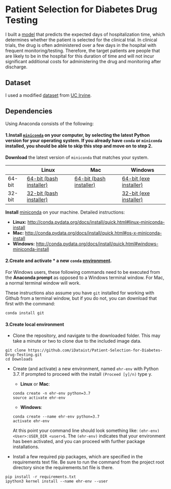 # Patient Selection for Diabetes Drug Testing
I built a [model](https://github.com/iDataist/Patient-Selection-for-Diabetes-Drug-Testing/blob/master/src/patient_selection.ipynb) that predicts the expected days of hospitalization time, which determines whether the patient is selected for the clinical trial. In clinical trials, the drug is often administered over a few days in the hospital with frequent monitoring/testing. Therefore, the target patients are people that are likely to be in the hospital for this duration of time and will not incur significant additional costs for administering the drug and monitoring after discharge.  

## Dataset
I used a modified [dataset](https://github.com/iDataist/Patient-Selection-for-Diabetes-Drug-Testing/blob/master/src/data/final_project_dataset.csv) from [UC Irvine](https://archive.ics.uci.edu/ml/datasets/Diabetes+130-US+hospitals+for+years+1999-2008).

## Dependencies
Using Anaconda consists of the following:

#### 1.Install [`miniconda`](http://conda.pydata.org/miniconda.html) on your computer, by selecting the latest Python version for your operating system. If you already have `conda` or `miniconda` installed, you should be able to skip this step and move on to step 2.

**Download** the latest version of `miniconda` that matches your system.

|        | Linux | Mac | Windows |
|--------|-------|-----|---------|
| 64-bit | [64-bit (bash installer)][lin64] | [64-bit (bash installer)][mac64] | [64-bit (exe installer)][win64]
| 32-bit | [32-bit (bash installer)][lin32] |  | [32-bit (exe installer)][win32]

[win64]: https://repo.continuum.io/miniconda/Miniconda3-latest-Windows-x86_64.exe
[win32]: https://repo.continuum.io/miniconda/Miniconda3-latest-Windows-x86.exe
[mac64]: https://repo.continuum.io/miniconda/Miniconda3-latest-MacOSX-x86_64.sh
[lin64]: https://repo.continuum.io/miniconda/Miniconda3-latest-Linux-x86_64.sh
[lin32]: https://repo.continuum.io/miniconda/Miniconda3-latest-Linux-x86.sh

**Install** [miniconda](http://conda.pydata.org/miniconda.html) on your machine. Detailed instructions:

- **Linux:** http://conda.pydata.org/docs/install/quick.html#linux-miniconda-install
- **Mac:** http://conda.pydata.org/docs/install/quick.html#os-x-miniconda-install
- **Windows:** http://conda.pydata.org/docs/install/quick.html#windows-miniconda-install

#### 2.Create and activate * a new `conda` [environment](http://conda.pydata.org/docs/using/envs.html).

For Windows users, these following commands need to be executed from the **Anaconda prompt** as opposed to a Windows terminal window. For Mac, a normal terminal window will work.

These instructions also assume you have `git` installed for working with Github from a terminal window, but if you do not, you can download that first with the command:
```
conda install git
```

#### 3.Create local environment

- Clone the repository, and navigate to the downloaded folder. This may take a minute or two to clone due to the included image data.
```
git clone https://github.com/iDataist/Patient-Selection-for-Diabetes-Drug-Testing.git
cd Downloads
```

- Create (and activate) a new environment, named `ehr-env` with Python 3.7. If prompted to proceed with the install `(Proceed [y]/n)` type y.

	- __Linux__ or __Mac__:
	```
	conda create -n ehr-env python=3.7
	source activate ehr-env
	```
	- __Windows__:
	```
	conda create --name ehr-env python=3.7
	activate ehr-env
	```

	At this point your command line should look something like: `(ehr-env) <User>:USER_DIR <user>$`. The `(ehr-env)` indicates that your environment has been activated, and you can proceed with further package installations.


- Install a few required pip packages, which are specified in the requirements text file. Be sure to run the command from the project root directory since the requirements.txt file is there.
```
pip install -r requirements.txt
ipython3 kernel install --name ehr-env --user

```
